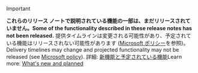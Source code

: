 > [!Important]
> <span data-ttu-id="df4ba-101">**これらのリリース ノートで説明されている機能の一部は、まだリリースされていません。**</span><span class="sxs-lookup"><span data-stu-id="df4ba-101">**Some of the functionality described in these release notes has not been released.**</span></span> <span data-ttu-id="df4ba-102">提供タイムラインは変更される可能性があり、予定されている機能はリリースされない可能性があります ([Microsoft ポリシー](https://go.microsoft.com/fwlink/p/?linkid=2007332)を参照)。</span><span class="sxs-lookup"><span data-stu-id="df4ba-102">Delivery timelines may change and projected functionality may not be released (see [Microsoft policy](https://go.microsoft.com/fwlink/p/?linkid=2007332)).</span></span> <span data-ttu-id="df4ba-103">詳細: [新機能と予定されている機能](/dynamics365-release-plan/2019wave2/microsoft-forms-pro/planned-features)</span><span class="sxs-lookup"><span data-stu-id="df4ba-103">Learn more: [What's new and planned](/dynamics365-release-plan/2019wave2/microsoft-forms-pro/planned-features)</span></span>
